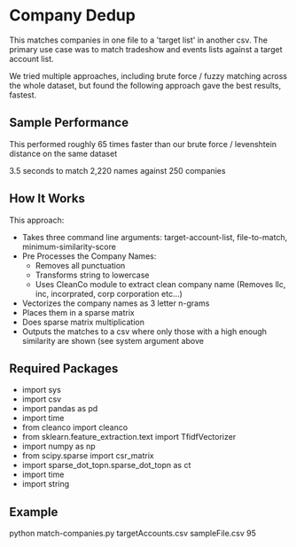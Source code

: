 <h1>Company Dedup</h1>
<p>This matches companies in one file to a 'target list' in another csv. The primary use case was to match tradeshow and events lists against a target account list.</p>
<p>We tried multiple approaches, including brute force / fuzzy matching across the whole dataset, but found the following approach gave the best results, fastest.</p>
<h2>Sample Performance</h2>
<p>This performed roughly 65 times faster than our brute force / levenshtein distance on the same dataset</p>
<p>3.5 seconds to match 2,220 names against 250 companies</p>
<h2>How It Works</h2>
<p>This approach: </p>
<ul>
<li>Takes three command line arguments: target-account-list, file-to-match, minimum-similarity-score</li>
<li>Pre Processes the Company Names:
    <ul>
        <li>Removes all punctuation</li>
        <li>Transforms string to lowercase</li>
        <li>Uses CleanCo module to extract clean company name (Removes llc, inc, incorprated, corp corporation etc...)</li>
        </ul>
</li>
<li>Vectorizes the company names as 3 letter n-grams</li>
<li>Places them in a sparse matrix</li>
<li>Does sparse matrix multiplication</li>
<li>Outputs the matches to a csv where only those with a high enough similarity are shown (see system argument above</li>
</ul>
<h2>Required Packages</h2>
<ul>
<li>import sys</li>
<li>import csv</li>
<li>import pandas as pd</li>
<li>import time</li>
<li>from cleanco import cleanco</li>
<li>from sklearn.feature_extraction.text import TfidfVectorizer</li>
<li>import numpy as np</li>
<li>from scipy.sparse import csr_matrix</li>
<li>import sparse_dot_topn.sparse_dot_topn as ct</li>
<li>import time</li>
<li>import string</li>
</ul>
<h2>Example</h2>
<p>python match-companies.py targetAccounts.csv sampleFile.csv 95</p>

